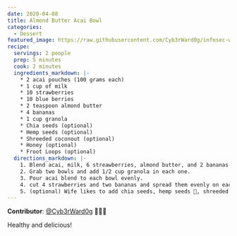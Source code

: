 ```yaml
---
date: 2020-04-08
title: Almond Butter Acai Bowl
categories:
  - Dessert
featured_image: https://raw.githubusercontent.com/Cyb3rWard0g/infosec-well-done/master/docs/images/posts/almond-butter-acai-bowl.jpg
recipe:
  servings: 2 people
  prep: 5 minutes
  cook: 2 minutes
  ingredients_markdown: |-
    * 2 acai pouches (100 grams each)
    * 1 cup of milk
    * 10 strawberries
    * 10 blue berries
    * 2 teaspoon almond butter
    * 4 bananas
    * 1 cup granola
    * Chia seeds (optional)
    * Hemp seeds (optional)
    * Shreeded coconout (optional)
    * Honey (optional)
    * Froot Loops (optional)
  directions_markdown: |-
    1. Blend acai, milk, 6 streawberries, almond butter, and 2 bananas for 1-2 minutes
    2. Grab two bowls and add 1/2 cup granola in each one.
    3. Pour acai blend to each bowl evenly.
    4. cut 4 strawberries and two bananas and spread them evenly on each bowl.
    5. (optional) Wife likes to add chia seeds, hemp seeds 🤮, shreeded coconout and honey to her bowl. I like to only add froot loops to mine 🤣.
---
```


**Contributor**: [@Cyb3rWard0g](https://twitter.com/Cyb3rWard0g) 🧑🏽‍🍳

Healthy and delicious!